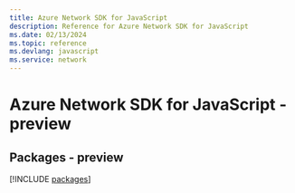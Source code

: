 ```yaml
---
title: Azure Network SDK for JavaScript
description: Reference for Azure Network SDK for JavaScript
ms.date: 02/13/2024
ms.topic: reference
ms.devlang: javascript
ms.service: network
---
```

# Azure Network SDK for JavaScript - preview
## Packages - preview
[!INCLUDE [packages](network-index.md)]